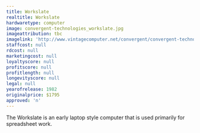 ```yaml
---
title: Workslate
realtitle: Workslate
hardwaretype: computer
image: convergent-technologies_workslate.jpg
imageattribution: tbc
imagelink: 'http://www.vintagecomputer.net/convergent/convergent-technologies_workslate_8.jpg'
staffcost: null
rdcost: null
marketingcost: null
loyaltyscore: null
profitscore: null
profitlength: null
longevityscore: null
legal: null
yearofrelease: 1982
originalprice: $1795
approved: 'n'
---
```


The Workslate is an early laptop style computer that is used primarily for spreadsheet work.
